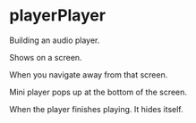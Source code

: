 # playerPlayer

Building an audio player. 

Shows on a screen.

When you navigate away from that screen.

Mini player pops up at the bottom of the screen.

When the player finishes playing. It hides itself.


